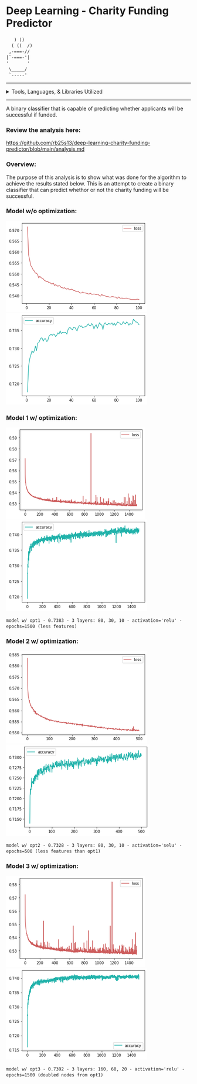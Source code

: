 # Deep Learning - Charity Funding Predictor


       ) ))
      ( ((  /)
     ,-===-//
    |`-===-'|
    '       '
     \_____/
     `-----'

__________________


<details>
<summary> Tools, Languages, & Libraries Utilized</summary>
<li>Python</li>
<li>Pandas</li>
<li>TensorFlow</li>
<li>Sklearn</li>
<li>VS Code</li>
<li>Jupyter Notebook</li>
</details>

__________________

	 
A binary classifier that is capable of predicting whether applicants will be successful if funded.


### Review the analysis here:

<a href="https://github.com/rb25s13/deep-learning-charity-funding-predictor/blob/main/analysis.md">https://github.com/rb25s13/deep-learning-charity-funding-predictor/blob/main/analysis.md</a>

### Overview:
The purpose of this analysis is to show what was done for the algorithm to achieve the results stated below. This is an attempt to create a binary classifier that can predict whethor or not the charity funding will be successful.


### Model w/o optimization:

<img src="./resources/baseline-loss.png" /> <img src="./resources/baseline-accuracy.png" />


### Model 1 w/ optimization:
  <img src="./resources/1-loss.png" /> <img src="./resources/1-accuracy.png" />
  
  	model w/ opt1 - 0.7383 - 3 layers: 80, 30, 10 - activation='relu' - epochs=1500 (less features)


### Model 2 w/ optimization:
  <img src="./resources/2-loss.png" /> <img src="./resources/2-accuracy.png" />
  
  	model w/ opt2 - 0.7328 - 3 layers: 80, 30, 10 - activation='selu' - epochs=500 (less features than opt1)


### Model 3 w/ optimization:
  <img src="./resources/3-loss.png" /> <img src="./resources/3-accuracy.png" />
  
  	model w/ opt3 - 0.7392 - 3 layers: 160, 60, 20 - activation='relu' - epochs=1500 (doubled nodes from opt1)
